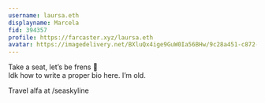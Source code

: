 ```yaml
---
username: laursa.eth
displayname: Marcela
fid: 394357
profile: https://farcaster.xyz/laursa.eth
avatar: https://imagedelivery.net/BXluQx4ige9GuW0Ia56BHw/9c28a451-c872-4059-f9aa-149b6f2d7600/rectcrop3
---
```

Take a seat, let’s be frens 🤝  
Idk how to write a proper bio here. I’m old.   
  
Travel alfa at /seaskyline  
